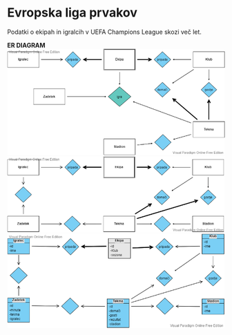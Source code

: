 # Evropska liga prvakov
Podatki o ekipah in igralcih v UEFA Champions League skozi več let.

**ER DIAGRAM**
![](ER_DIAGRAM.png)
![](er2.png)
![](er3.png)
